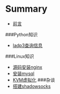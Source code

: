 ﻿# Summary

* [前言](README.md)

###Python知识
* [ladp3查询信息](./python/ladp3查询信息.md)

###Linux知识
* [源码安装nginx](./linux/源码安装nginx.md)
* [安装mysql](./linux/安装mysql.md)
* [KVM虚拟化](./linux/KVM虚拟化.md)
###杂谈
* [搭建shadowsocks](./other/搭建shadowsocks.md)




